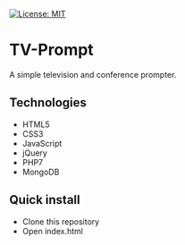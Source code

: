 
[![License: MIT](https://img.shields.io/badge/License-MIT-yellow.svg)](https://opensource.org/licenses/MIT)
# TV-Prompt
A simple television and conference prompter. 
## Technologies
* HTML5
* CSS3
* JavaScript
* jQuery
* PHP7
* MongoDB
## Quick install
* Clone this repository
* Open index.html
